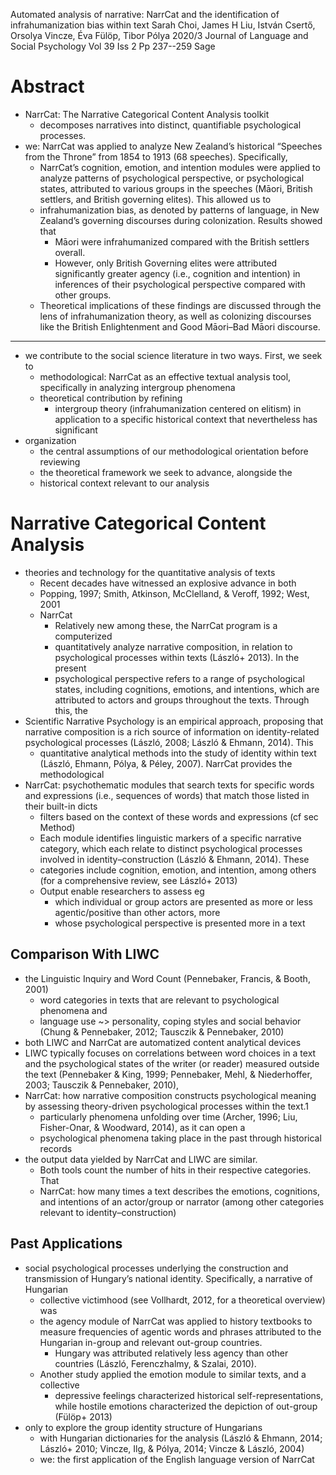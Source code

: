 Automated analysis of narrative:
  NarrCat and the identification of infrahumanization bias within text
Sarah Choi, James H Liu, István Csertő, Orsolya Vincze, Éva Fülöp, Tibor Pólya
2020/3 Journal of Language and Social Psychology Vol 39 Iss 2 Pp 237--259 Sage

# Abstract

* NarrCat: The Narrative Categorical Content Analysis toolkit 
  * decomposes narratives into distinct, quantifiable psychological processes.
* we: NarrCat was applied to analyze New Zealand’s historical “Speeches from
  the Throne” from 1854 to 1913 (68 speeches). Specifically, 
  * NarrCat’s cognition, emotion, and intention modules were applied to analyze
    patterns of psychological perspective, or psychological states, 
    attributed to various groups in the speeches 
    (Māori, British settlers, and British governing elites). This allowed us to
  * infrahumanization bias, as denoted by patterns of language, in New
    Zealand’s governing discourses during colonization. Results showed that
    * Māori were infrahumanized compared with the British settlers overall.
    * However, only British Governing elites were attributed significantly
      greater agency (i.e., cognition and intention) in inferences of their
      psychological perspective compared with other groups.
  * Theoretical implications of these findings are discussed through the lens
    of infrahumanization theory, as well as colonizing discourses like the
    British Enlightenment and Good Māori–Bad Māori discourse.

---

* we contribute to the social science literature in two ways. First, we seek to
  * methodological: NarrCat as an effective textual analysis tool, 
    specifically in analyzing intergroup phenomena
  * theoretical contribution by refining 
    * intergroup theory (infrahumanization centered on elitism) in application
      to a specific historical context that nevertheless has significant
* organization
  * the central assumptions of our methodological orientation before reviewing
  * the theoretical framework we seek to advance, alongside the 
  * historical context relevant to our analysis

# Narrative Categorical Content Analysis

* theories and technology for the quantitative analysis of texts
  * Recent decades have witnessed an explosive advance in both 
  * Popping, 1997; Smith, Atkinson, McClelland, & Veroff, 1992; West, 2001
  * NarrCat
    * Relatively new among these, the NarrCat program is a computerized
    * quantitatively analyze narrative composition, in relation to
      psychological processes within texts (László+ 2013). In the present
    * psychological perspective refers to a range of psychological states,
      including cognitions, emotions, and intentions, which are
      attributed to actors and groups throughout the texts. Through this, the
* Scientific Narrative Psychology is an empirical approach, proposing that
  narrative composition is a rich source of information on identity-related
  psychological processes (László, 2008; László & Ehmann, 2014). This
  * quantitative analytical methods into the study of identity within text
    (László, Ehmann, Pólya, & Péley, 2007). NarrCat provides the methodological
* NarrCat: psychothematic modules that search texts for specific words and expressions
  (i.e., sequences of words) that match those listed in their built-in dicts
  * filters based on the context of these words and expressions (cf sec Method)
  * Each module identifies linguistic markers of a specific narrative category,
    which each relate to distinct psychological processes involved in
    identity–construction (László & Ehmann, 2014). These 
  * categories include cognition, emotion, and intention, among others (for a
    comprehensive review, see László+ 2013)
  * Output enable researchers to assess  eg
    * which individual or group actors are presented as more or less
      agentic/positive than other actors, more
    * whose psychological perspective is presented more in a text

## Comparison With LIWC

* the Linguistic Inquiry and Word Count (Pennebaker, Francis, & Booth, 2001)
  * word categories in texts that are relevant to psychological phenomena and
  * language use ~> personality, coping styles and social behavior
    (Chung & Pennebaker, 2012; Tausczik & Pennebaker, 2010)
* both LIWC and NarrCat are automatized content analytical devices
* LIWC typically focuses on correlations between word choices in a text and
  the psychological states of the writer (or reader) measured outside the
  text (Pennebaker & King, 1999; Pennebaker, Mehl, & Niederhoffer, 2003;
  Tausczik & Pennebaker, 2010), 
* NarrCat: how narrative composition constructs psychological meaning by
  assessing theory-driven psychological processes within the text.1
  * particularly phenomena unfolding over time
    (Archer, 1996; Liu, Fisher-Onar, & Woodward, 2014), as it can open a
  * psychological phenomena taking place in the past through historical records
* the output data yielded by NarrCat and LIWC are similar. 
  * Both tools count the number of hits in their respective categories. That
  * NarrCat: how many times a text describes the emotions, cognitions, and
    intentions of an actor/group or narrator
    (among other categories relevant to identity–construction)

## Past Applications

* social psychological processes underlying the construction and transmission
  of Hungary’s national identity. Specifically, a narrative of Hungarian
  * collective victimhood (see Vollhardt, 2012, for a theoretical overview) was
  * the agency module of NarrCat was applied to history textbooks to measure
    frequencies of agentic words and phrases attributed to the Hungarian
    in-group and relevant out-group countries.
    * Hungary was attributed relatively less agency than other countries 
      (László, Ferenczhalmy, & Szalai, 2010).
  * Another study applied the emotion module to similar texts, and a collective
    * depressive feelings characterized historical self-representations, while
      hostile emotions characterized the depiction of out-group (Fülöp+ 2013)
* only to explore the group identity structure of Hungarians
  * with Hungarian dictionaries for the analysis (László & Ehmann, 2014;
    László+ 2010; Vincze, Ilg, & Pólya, 2014; Vincze & László, 2004)
  * we: the first application of the English language version of NarrCat
